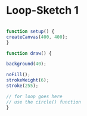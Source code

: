 # Loop-Sketch 1

```javascript

function setup() {
createCanvas(400, 400);
}

function draw() {

background(40);

noFill();
strokeWeight(6);
stroke(255);

// for loop goes here
// use the circle() function
}
```
